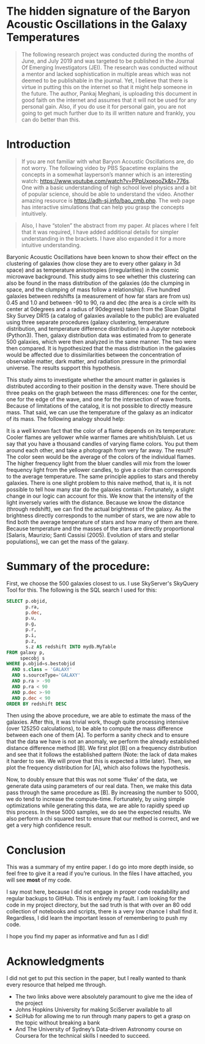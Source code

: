 # The hidden signature of the Baryon Acoustic Oscillations in the Galaxy Temperatures

> The following research project was conducted during the months of June, and July 2019 and was targeted to be published in the Journal Of Emerging Investigators (JEI). The research was conducted without a mentor and lacked sophistication in multiple areas which was not deemed to be publishable in the journal. Yet, I believe that there is virtue in putting this on the internet so that it might help someone in the future. The author, Pankaj Meghani, is uploading this document in good faith on the internet and assumes that it will not be used for any personal gain. Also, if you do use it for personal gain, you are not going to get much further due to its ill written nature and frankly, you can do better than this.

# Introduction
>If you are not familiar with what Baryon Acoustic Oscillations are, do not worry. The following video by PBS Spacetime explains the concepts in a somewhat layperson’s manner which is an interesting watch: https://www.youtube.com/watch?v=PPpUxoeooZk&t=776s. One with a basic understanding of high school level physics and a bit of popular science, should be able to understand the video. Another amazing resource is https://adh-sj.info/bao_cmb.php. The web page has interactive simulations that can help you grasp the concepts intuitively.

>Also, I have “stolen” the abstract from my paper. At places where I felt that it was required, I have added additional details for simpler understanding in the brackets. I have also expanded it for a more intuitive understanding.

Baryonic Acoustic Oscillations have been known to show their effect on the clustering of galaxies (how close they are to every other galaxy in 3d space) and as temperature anisotropies (irregularities) in the cosmic microwave background. This study aims to see whether this clustering can also be found in the mass distribution of the galaxies (do the clumping in space, and the clumping of mass follow a relationship). Five hundred galaxies between redshifts (a measurement of how far stars are from us) 0.45 and 1.0 and between -90 to 90, ra and dec (the area is a circle with its center at 0degrees and a radius of 90degrees) taken from the Sloan Digital Sky Survey DR15 (a catalog of galaxies available to the public) are evaluated using three separate procedures (galaxy clustering, temperature distribution, and temperature difference distribution) in a Jupyter notebook (Python3). Then, galaxy distribution data was estimated from to generate 500 galaxies, which were then analyzed in the same manner. The two were then compared. It is hypothesized that the mass distribution in the galaxies would be affected due to dissimilarities between the concentration of observable matter, dark matter, and radiation pressure in the primordial universe. The results support this hypothesis.

This study aims to investigate whether the amount matter in galaxies is distributed according to their position in the density wave. There should be three peaks on the graph between the mass differences: one for the center, one for the edge of the wave, and one for the intersection of wave fronts. Because of limitations of the catalog, it is not possible to directly measure mass. That said, we can use the temperature of the galaxy as an indicator of its mass. The following analogy should help:

It is a well known fact that the color of a flame depends on its temperature: Cooler flames are yellower while warmer flames are whitish/bluish. Let us say that you have a thousand candles of varying flame colors. You put them around each other, and take a photograph from very far away. The result? The color seen would be the average of the colors of the individual flames. The higher frequency light from the bluer candles will mix from the lower frequency light from the yellower candles, to give a color than corresponds to the average temperature. The same principle applies to stars and thereby galaxies. There is one slight problem to this naive method, that is, it is not possible to tell how many star do the galaxies contain. Fortunately, a slight change in our logic can account for this. We know that the intensity of the light inversely varies with the distance. Because we know the distance (through redshift), we can find the actual brightness of the galaxy. As the brightness directly corresponds to the number of stars, we are now able to find both the average temperature of stars and how many of them are there. Because temperature and the masses of the stars are directly proportional [Salaris, Maurizio; Santi Cassisi (2005). Evolution of stars and stellar populations], we can get the mass of the galaxy.

# Summary of the procedure:
First, we choose the 500 galaxies closest to us. I use SkyServer's SkyQuery Tool for this. The following is the SQL search I used for this:

```sql
SELECT p.objid,
       p.ra,
       p.dec,
       p.u,
       p.g,
       p.r,
       p.i,
       p.z,
       s.z AS redshift INTO mydb.MyTable
FROM galaxy p,
     specobj s
WHERE p.objid=s.bestobjid
  AND s.class = 'GALAXY'
  AND s.sourceType='GALAXY'
  AND p.ra > -90
  AND p.ra < 90
  AND p.dec >-90
  AND p.dec < 90
ORDER BY redshift DESC
```

Then using the above procedure, we are able to estimate the mass of the galaxies. After this, it was trivial work, though quite processing intensive (over 125250 calculations), to be able to compute the mass difference between each one of them [A]. To perform a sanity check and to ensure that the data we have is not an anomaly, we perform the already established distance difference method [B]. We first plot [B] on a frequency distribution and see that it follows the established pattern (Note: the lack of data makes it harder to see. We will prove that this is expected a little later). Then, we plot the frequency distribution for [A], which also follows the hypothesis.

Now, to doubly ensure that this was not some ‘fluke’ of the data, we generate data using parameters of our real data. Then, we make this data pass through the same procedure as [B]. By increasing the number to 5000, we do tend to increase the compute-time. Fortunately, by using simple optimizations while generating this data, we are able to rapidly speed up this process. In these 5000 samples, we do see the expected results. We also perform a chi squared test to ensure that our method is correct, and we get a very high confidence result.

# Conclusion
This was a summary of my entire paper. I do go into more depth inside, so feel free to give it a read if you’re curious. In the files I have attached, you will see **most** of my code.

I say most here, because I did not engage in proper code readability and regular backups to GitHub. This is entirely my fault. I am looking for the code in my project directory, but the sad truth is that with over an 80 odd collection of notebooks and scripts, there is a very low chance I shall find it. Regardless, I did learn the important lesson of remembering to push my code.

I hope you find my paper as informative and fun as I did!

# Acknowledgments
I did not get to put this section in the paper, but I really wanted to thank every resource that helped me through.
* The two links above were absolutely paramount to give me the idea of the project
* Johns Hopkins University for making SciServer available to all
* SciHub for allowing me to run through many papers to get a grasp on the topic without breaking a bank
* And The University of Sydney’s Data-driven Astronomy course on Coursera for the technical skills I needed to succeed.
